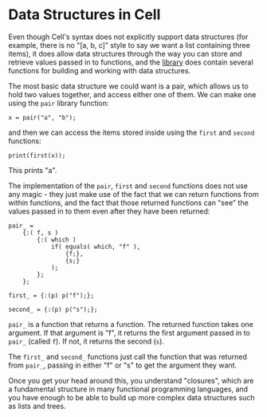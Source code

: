 # Data Structures in Cell

Even though Cell's syntax does not explicitly support data structures
(for example, there is no "[a, b, c]" style to say we want a list
containing three items), it does allow data structures through the
way you can store and retrieve values passed in to functions, and
the [library](library.md) does contain several functions for building
and working with data structures.

The most basic data structure we could want is a pair, which allows us
to hold two values together, and access either one of them.  We can make
one using the `pair` library function:

    x = pair("a", "b");

and then we can access the items stored inside using the `first` and
`second` functions:

    print(first(x));

This prints "a".

The implementation of the `pair`, `first` and `second` functions does not
use any magic - they just make use of the fact that we can return functions
from within functions, and the fact that those returned functions can
"see" the values passed in to them even after they have been returned:

<!-- include "examples/pairs.cell" -->
```
pair_ =
    {:( f, s )
        {:( which )
            if( equals( which, "f" ),
                {f;},
                {s;}
            );
        };
    };

first_ = {:(p) p("f");};

second_ = {:(p) p("s");};
```
<!-- end_include -->

`pair_` is a function that returns a function.  The returned function
takes one argument.  If that argument is "f", it returns the first
argument passed in to `pair_` (called `f`).  If not, it returns the second
(`s`).

The `first_` and `second_` functions just call the function that was returned
from `pair_`, passing in either "f" or "s" to get the argument they want.

Once you get your head around this, you understand "closures", which are
a fundamental structure in many functional programming languages, and
you have enough to be able to build up more complex data structures such
as lists and trees.
